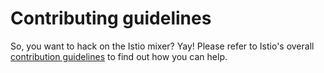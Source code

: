 # Contributing guidelines

So, you want to hack on the Istio mixer? Yay! Please refer to Istio's overall
[contribution guidelines](https://github.com/istio/istio/blob/master/CONTRIBUTING.md)
to find out how you can help.
